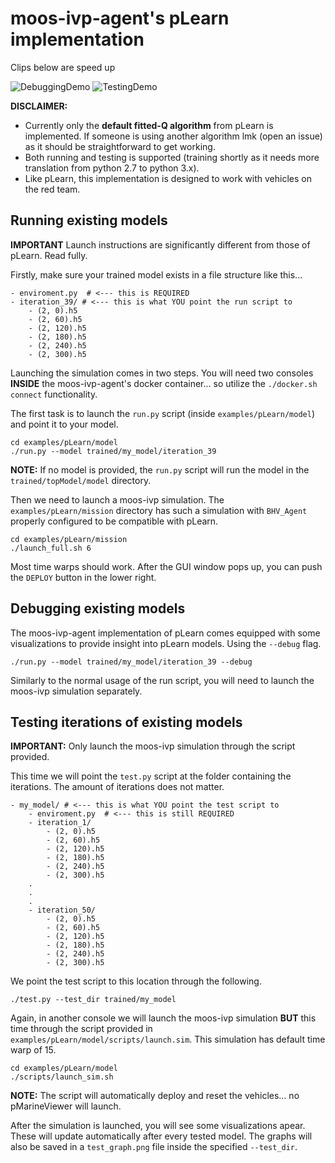 # moos-ivp-agent's pLearn implementation

Clips below are speed up

![DebuggingDemo](../../assets/DebuggingDemo.gif)
![TestingDemo](../../assets/TestingDemo.gif)

**DISCLAIMER:** 
- Currently only the **default fitted-Q algorithm** from pLearn is implemented. If someone is using another algorithm lmk (open an issue) as it should be straightforward to get working.
- Both running and testing is supported (training shortly as it needs more translation from python 2.7 to python 3.x).
- Like pLearn, this implementation is designed to work with vehicles on the red team.

## Running existing models

**IMPORTANT** Launch instructions are significantly different from those of pLearn. Read fully.

Firstly, make sure your trained model exists in a file structure like this...

```
- enviroment.py  # <--- this is REQUIRED
- iteration_39/ # <--- this is what YOU point the run script to
    - (2, 0).h5
    - (2, 60).h5
    - (2, 120).h5 
    - (2, 180).h5
    - (2, 240).h5
    - (2, 300).h5
```

Launching the simulation comes in two steps. You will need two consoles **INSIDE** the moos-ivp-agent's docker container... so utilize the `./docker.sh connect` functionality.

The first task is to launch the `run.py` script (inside `examples/pLearn/model`) and point it to your model.

```
cd examples/pLearn/model
./run.py --model trained/my_model/iteration_39
```

**NOTE:** If no model is provided, the `run.py` script will run the model in the `trained/topModel/model` directory.

Then we need to launch a moos-ivp simulation. The `examples/pLearn/mission` directory has such a simulation with `BHV_Agent` properly configured to be compatible with pLearn. 

```
cd examples/pLearn/mission
./launch_full.sh 6 
```

Most time warps should work. After the GUI window pops up, you can push the `DEPLOY` button in the lower right.

## Debugging existing models

The moos-ivp-agent implementation of pLearn comes equipped with some visualizations to provide insight into pLearn models. Using the `--debug` flag.

```
./run.py --model trained/my_model/iteration_39 --debug
```

Similarly to the normal usage of the run script, you will need to launch the moos-ivp simulation separately.

## Testing iterations of existing models

**IMPORTANT:** Only launch the moos-ivp simulation through the script provided.

This time we will point the `test.py` script at the folder containing the iterations. The amount of iterations does not matter.

```
- my_model/ # <--- this is what YOU point the test script to
    - enviroment.py  # <--- this is still REQUIRED
    - iteration_1/ 
        - (2, 0).h5
        - (2, 60).h5
        - (2, 120).h5 
        - (2, 180).h5
        - (2, 240).h5
        - (2, 300).h5
    .
    .
    .
    - iteration_50/ 
        - (2, 0).h5
        - (2, 60).h5
        - (2, 120).h5 
        - (2, 180).h5
        - (2, 240).h5
        - (2, 300).h5
```

We point the test script to this location through the following.

```
./test.py --test_dir trained/my_model
```

Again, in another console we will launch the moos-ivp simulation **BUT** this time through the script provided in `examples/pLearn/model/scripts/launch.sim`. This simulation has default time warp of 15.

```
cd examples/pLearn/model
./scripts/launch_sim.sh
```

**NOTE:** The script will automatically deploy and reset the vehicles... no pMarineViewer will launch.

After the simulation is launched, you will see some visualizations apear. These will update automatically after every tested model. The graphs will also be saved in a `test_graph.png` file inside the specified `--test_dir`.